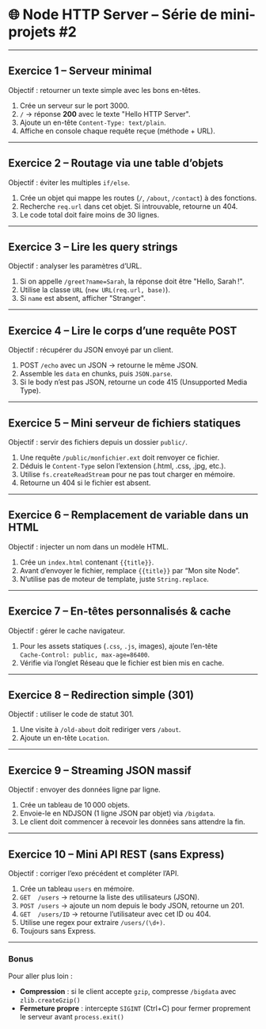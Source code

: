 # 🌐 Node HTTP Server – Série de mini-projets #2

---

## Exercice 1 – Serveur minimal  
Objectif : retourner un texte simple avec les bons en-têtes.
1. Crée un serveur sur le port 3000.
2. `/` → réponse **200** avec le texte "Hello HTTP Server".  
3. Ajoute un en-tête `Content-Type: text/plain`.
4. Affiche en console chaque requête reçue (méthode + URL).

---

## Exercice 2 – Routage via une table d’objets
Objectif : éviter les multiples `if/else`.
1. Crée un objet qui mappe les routes (`/`, `/about`, `/contact`) à des fonctions.
2. Recherche `req.url` dans cet objet. Si introuvable, retourne un 404.
3. Le code total doit faire moins de 30 lignes.

---

## Exercice 3 – Lire les query strings
Objectif : analyser les paramètres d’URL.  
1. Si on appelle `/greet?name=Sarah`, la réponse doit être "Hello, Sarah !".  
2. Utilise la classe `URL` (`new URL(req.url, base)`).  
3. Si `name` est absent, afficher "Stranger".

---

## Exercice 4 – Lire le corps d’une requête POST
Objectif : récupérer du JSON envoyé par un client.  
1. POST `/echo` avec un JSON → retourne le même JSON.
2. Assemble les `data` en chunks, puis `JSON.parse`.  
3. Si le body n’est pas JSON, retourne un code 415 (Unsupported Media Type).

---

## Exercice 5 – Mini serveur de fichiers statiques  
Objectif : servir des fichiers depuis un dossier `public/`.  
1. Une requête `/public/monfichier.ext` doit renvoyer ce fichier.  
2. Déduis le `Content-Type` selon l’extension (.html, .css, .jpg, etc.).  
3. Utilise `fs.createReadStream` pour ne pas tout charger en mémoire.  
4. Retourne un 404 si le fichier est absent.

---

## Exercice 6 – Remplacement de variable dans un HTML  
Objectif : injecter un nom dans un modèle HTML.  
1. Crée un `index.html` contenant `{{title}}`.  
2. Avant d’envoyer le fichier, remplace `{{title}}` par “Mon site Node”.  
3. N’utilise pas de moteur de template, juste `String.replace`.

---

## Exercice 7 – En-têtes personnalisés & cache  
Objectif : gérer le cache navigateur.  
1. Pour les assets statiques (`.css`, `.js`, images), ajoute l’en-tête  
   `Cache-Control: public, max-age=86400`.  
2. Vérifie via l’onglet Réseau que le fichier est bien mis en cache.

---

## Exercice 8 – Redirection simple (301)  
Objectif : utiliser le code de statut 301.  
1. Une visite à `/old-about` doit rediriger vers `/about`.  
2. Ajoute un en-tête `Location`.

---

## Exercice 9 – Streaming JSON massif  
Objectif : envoyer des données ligne par ligne.  
1. Crée un tableau de 10 000 objets.  
2. Envoie-le en NDJSON (1 ligne JSON par objet) via `/bigdata`.  
3. Le client doit commencer à recevoir les données sans attendre la fin.

---

## Exercice 10 – Mini API REST (sans Express)  
Objectif : corriger l’exo précédent et compléter l’API.  
1. Crée un tableau `users` en mémoire.  
2. `GET  /users` → retourne la liste des utilisateurs (JSON).  
3. `POST /users` → ajoute un nom depuis le body JSON, retourne un 201.  
4. `GET  /users/ID` → retourne l’utilisateur avec cet ID ou 404.  
5. Utilise une regex pour extraire `/users/(\d+)`.  
6. Toujours sans Express.

---

### Bonus
Pour aller plus loin :

* **Compression** : si le client accepte `gzip`, compresse `/bigdata` avec `zlib.createGzip()`  
* **Fermeture propre** : intercepte `SIGINT` (Ctrl+C) pour fermer proprement le serveur avant `process.exit()`  